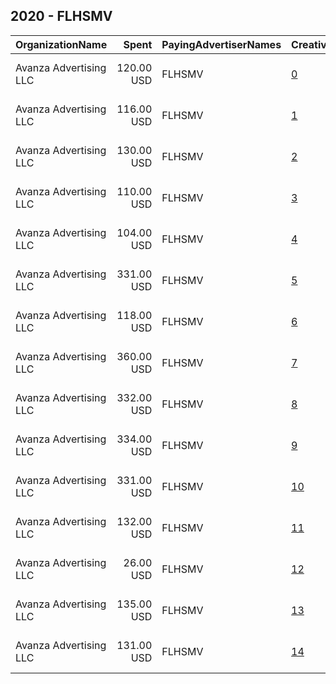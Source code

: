 ## 2020 - FLHSMV 
|OrganizationName|Spent|PayingAdvertiserNames|CreativeUrls|Impressions|Genders|AgeBrackets|CountryCodes|BillingAddresses|CandidateBallotInformation|
|:---|---:|:---|:---|---:|:---|:---|:---|:---|:---|
|Avanza Advertising  LLC|120.00 USD|FLHSMV|[0](https://www.snap.com/political-ads/asset/120b24b8fd278913a525f87b259330443219b8b05409ba4d3534b6df98cccc1b?mediaType=png)|86,050||16-39|united states|"5465 NW 36th St. Ste 100,Miami Springs,33166,US"|Spring Break|
|Avanza Advertising  LLC|116.00 USD|FLHSMV|[1](https://www.snap.com/political-ads/asset/6189641585cf0330a57160811450d51d2ab3ae4f3623a8488a19196b23119b7d?mediaType=png)|83,069||16-39|united states|"5465 NW 36th St. Ste 100,Miami Springs,33166,US"|Spring Break|
|Avanza Advertising  LLC|130.00 USD|FLHSMV|[2](https://www.snap.com/political-ads/asset/ae486e6e9e63e4e6e95a5dc69bddbb319075853154b29f9f6f2b8250c6528f35?mediaType=png)|65,349||18-32|united states|"5465 NW 36th St. Ste 100,Miami Springs,33166,US"||
|Avanza Advertising  LLC|110.00 USD|FLHSMV|[3](https://www.snap.com/political-ads/asset/d80d91c281e3fe49d80e77be0324510a037480ee7930a83c50fa4b9a1ab85915?mediaType=png)|79,268||16-39|united states|"5465 NW 36th St. Ste 100,Miami Springs,33166,US"|Spring Break|
|Avanza Advertising  LLC|104.00 USD|FLHSMV|[4](https://www.snap.com/political-ads/asset/eefb632d0226463c4df642809e8bb4f11a4727446392a06ae290a0e0d619b534?mediaType=mp4)|75,929||16-39|united states|"5465 NW 36th St. Ste 100,Miami Springs,33166,US"|Spring Break|
|Avanza Advertising  LLC|331.00 USD|FLHSMV|[5](https://www.snap.com/political-ads/asset/cfe3ccb522b4b2872f95592e9c04ca1fb70df4dd4841ba40d6cef32cb841e226?mediaType=png)|165,887||18-32|united states|"5465 NW 36th St. Ste 100,Miami Springs,33166,US"||
|Avanza Advertising  LLC|118.00 USD|FLHSMV|[6](https://www.snap.com/political-ads/asset/c533f1844f7cc74740760666c436bc66b6aa8df5638269808e6bcf025fdbdea2?mediaType=png)|84,661||16-39|united states|"5465 NW 36th St. Ste 100,Miami Springs,33166,US"|Spring Break|
|Avanza Advertising  LLC|360.00 USD|FLHSMV|[7](https://www.snap.com/political-ads/asset/258200c2be8d6c7923dd90be9ac88d6f8061a3f647cdbd04da21c99c342623b8?mediaType=png)|180,143||18-32|united states|"5465 NW 36th St. Ste 100,Miami Springs,33166,US"||
|Avanza Advertising  LLC|332.00 USD|FLHSMV|[8](https://www.snap.com/political-ads/asset/302999986713995998a6e827198f48cb6f08461dbf9245addf29ef7bc3aaac76?mediaType=png)|166,252||18-32|united states|"5465 NW 36th St. Ste 100,Miami Springs,33166,US"||
|Avanza Advertising  LLC|334.00 USD|FLHSMV|[9](https://www.snap.com/political-ads/asset/77bf9b99135b875587db51c1afe5ee7b653ed512a5272b8f48e0e4244cd9e6ac?mediaType=png)|167,259||18-32|united states|"5465 NW 36th St. Ste 100,Miami Springs,33166,US"||
|Avanza Advertising  LLC|331.00 USD|FLHSMV|[10](https://www.snap.com/political-ads/asset/ae486e6e9e63e4e6e95a5dc69bddbb319075853154b29f9f6f2b8250c6528f35?mediaType=png)|165,901||18-32|united states|"5465 NW 36th St. Ste 100,Miami Springs,33166,US"||
|Avanza Advertising  LLC|132.00 USD|FLHSMV|[11](https://www.snap.com/political-ads/asset/302999986713995998a6e827198f48cb6f08461dbf9245addf29ef7bc3aaac76?mediaType=png)|66,126||18-32|united states|"5465 NW 36th St. Ste 100,Miami Springs,33166,US"||
|Avanza Advertising  LLC|26.00 USD|FLHSMV|[12](https://www.snap.com/political-ads/asset/cb08d7d873067cb2e49875b20192660c20e3fcaf18007e1cd73b2718ae1c52ce?mediaType=png)|17,724||16-39|united states|"5465 NW 36th St. Ste 100,Miami Springs,33166,US"|Spring Break|
|Avanza Advertising  LLC|135.00 USD|FLHSMV|[13](https://www.snap.com/political-ads/asset/258200c2be8d6c7923dd90be9ac88d6f8061a3f647cdbd04da21c99c342623b8?mediaType=png)|67,600||18-32|united states|"5465 NW 36th St. Ste 100,Miami Springs,33166,US"||
|Avanza Advertising  LLC|131.00 USD|FLHSMV|[14](https://www.snap.com/political-ads/asset/cfe3ccb522b4b2872f95592e9c04ca1fb70df4dd4841ba40d6cef32cb841e226?mediaType=png)|65,920||18-32|united states|"5465 NW 36th St. Ste 100,Miami Springs,33166,US"||
